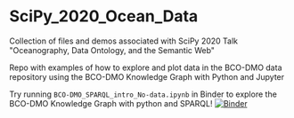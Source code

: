 # SciPy_2020_Ocean_Data
Collection of files and demos associated with SciPy 2020 Talk "Oceanography, Data Ontology, and the Semantic Web"

Repo with examples of how to explore and plot data in the BCO-DMO data repository using the BCO-DMO Knowledge Graph with Python and Jupyter

Try running `BCO-DMO_SPARQL_intro_No-data.ipynb` in Binder to explore the BCO-DMO Knowledge Graph with python and SPARQL!
[![Binder](https://mybinder.org/badge_logo.svg)](https://mybinder.org/v2/gh/jaclynsaunders/BCO-DMO_KG_data_access_example/master)



